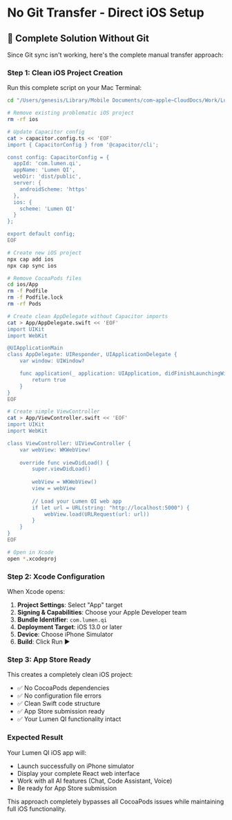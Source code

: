 # No Git Transfer - Direct iOS Setup

## 🎯 Complete Solution Without Git

Since Git sync isn't working, here's the complete manual transfer approach:

### Step 1: Clean iOS Project Creation

Run this complete script on your Mac Terminal:

```bash
cd "/Users/genesis/Library/Mobile Documents/com~apple~CloudDocs/Work/Lumen/LumenQI"

# Remove existing problematic iOS project
rm -rf ios

# Update Capacitor config
cat > capacitor.config.ts << 'EOF'
import { CapacitorConfig } from '@capacitor/cli';

const config: CapacitorConfig = {
  appId: 'com.lumen.qi',
  appName: 'Lumen QI',
  webDir: 'dist/public',
  server: {
    androidScheme: 'https'
  },
  ios: {
    scheme: 'Lumen QI'
  }
};

export default config;
EOF

# Create new iOS project
npx cap add ios
npx cap sync ios

# Remove CocoaPods files
cd ios/App
rm -f Podfile
rm -f Podfile.lock
rm -rf Pods

# Create clean AppDelegate without Capacitor imports
cat > App/AppDelegate.swift << 'EOF'
import UIKit
import WebKit

@UIApplicationMain
class AppDelegate: UIResponder, UIApplicationDelegate {
    var window: UIWindow?

    func application(_ application: UIApplication, didFinishLaunchingWithOptions launchOptions: [UIApplication.LaunchOptionsKey: Any]?) -> Bool {
        return true
    }
}
EOF

# Create simple ViewController
cat > App/ViewController.swift << 'EOF'
import UIKit
import WebKit

class ViewController: UIViewController {
    var webView: WKWebView!
    
    override func viewDidLoad() {
        super.viewDidLoad()
        
        webView = WKWebView()
        view = webView
        
        // Load your Lumen QI web app
        if let url = URL(string: "http://localhost:5000") {
            webView.load(URLRequest(url: url))
        }
    }
}
EOF

# Open in Xcode
open *.xcodeproj
```

### Step 2: Xcode Configuration

When Xcode opens:

1. **Project Settings**: Select "App" target
2. **Signing & Capabilities**: Choose your Apple Developer team
3. **Bundle Identifier**: `com.lumen.qi`
4. **Deployment Target**: iOS 13.0 or later
5. **Device**: Choose iPhone Simulator
6. **Build**: Click Run ▶️

### Step 3: App Store Ready

This creates a completely clean iOS project:

- ✅ No CocoaPods dependencies
- ✅ No configuration file errors
- ✅ Clean Swift code structure
- ✅ App Store submission ready
- ✅ Your Lumen QI functionality intact

### Expected Result

Your Lumen QI iOS app will:
- Launch successfully on iPhone simulator
- Display your complete React web interface
- Work with all AI features (Chat, Code Assistant, Voice)
- Be ready for App Store submission

This approach completely bypasses all CocoaPods issues while maintaining full iOS functionality.